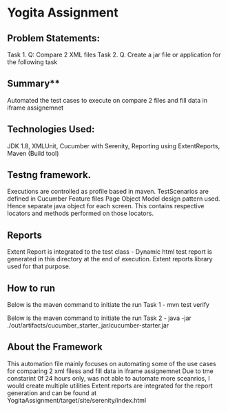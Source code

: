 # Yogita Assignment

## Problem Statements:
Task 1. Q: Compare 2 XML files
Task 2. Q. Create a jar file or application for the following task

## Summary**
Automated the test cases to execute on compare 2 files and fill data in iframe assignemnet

## Technologies Used:
JDK 1.8, 
XMLUnit, 
Cucumber with Serenity, 
Reporting using ExtentReports, 
Maven (Build tool)

## Testng framework.
Executions are controlled as profile based in maven.
TestScenarios are defined in Cucumber Feature files
Page Object Model design pattern used. Hence separate java object for each screen. This contains respective locators and methods performed on those locators.

## Reports
Extent Report is integrated to the test class - Dynamic html test report is generated in this directory at the end of execution. 
Extent reports library used for that purpose.

## How to run
Below is the maven command to initiate the run Task 1 - 
mvn test verify

Below is the maven command to initiate the run Task 2 - 
java -jar ./out/artifacts/cucumber_starter_jar/cucumber-starter.jar   

## About the Framework
This automation file mainly focuses on automating some of the use cases for comparing 2 xml filess and fill data in iframe assignemnet
Due to tme constarint 0f 24 hours only, was not able to automate more sceanrios, I would create multiple utilities
Extent reports are integrated for the report generation and can be found at YogitaAssignment/target/site/serenity/index.html
